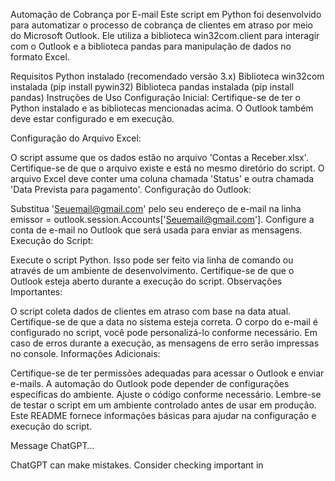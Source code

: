 Automação de Cobrança por E-mail
Este script em Python foi desenvolvido para automatizar o processo de cobrança de clientes em atraso por meio do Microsoft Outlook. Ele utiliza a biblioteca win32com.client para interagir com o Outlook e a biblioteca pandas para manipulação de dados no formato Excel.

Requisitos
Python instalado (recomendado versão 3.x)
Biblioteca win32com instalada (pip install pywin32)
Biblioteca pandas instalada (pip install pandas)
Instruções de Uso
Configuração Inicial:
Certifique-se de ter o Python instalado e as bibliotecas mencionadas acima. O Outlook também deve estar configurado e em execução.

Configuração do Arquivo Excel:

O script assume que os dados estão no arquivo 'Contas a Receber.xlsx'. Certifique-se de que o arquivo existe e está no mesmo diretório do script.
O arquivo Excel deve conter uma coluna chamada 'Status' e outra chamada 'Data Prevista para pagamento'.
Configuração do Outlook:

Substitua 'Seuemail@gmail.com' pelo seu endereço de e-mail na linha emissor = outlook.session.Accounts['Seuemail@gmail.com'].
Configure a conta de e-mail no Outlook que será usada para enviar as mensagens.
Execução do Script:

Execute o script Python. Isso pode ser feito via linha de comando ou através de um ambiente de desenvolvimento.
Certifique-se de que o Outlook esteja aberto durante a execução do script.
Observações Importantes:

O script coleta dados de clientes em atraso com base na data atual. Certifique-se de que a data no sistema esteja correta.
O corpo do e-mail é configurado no script, você pode personalizá-lo conforme necessário.
Em caso de erros durante a execução, as mensagens de erro serão impressas no console.
Informações Adicionais:

Certifique-se de ter permissões adequadas para acessar o Outlook e enviar e-mails.
A automação do Outlook pode depender de configurações específicas do ambiente. Ajuste o código conforme necessário.
Lembre-se de testar o script em um ambiente controlado antes de usar em produção. Este README fornece informações básicas para ajudar na configuração e execução do script.

Message ChatGPT…

ChatGPT can make mistakes. Consider checking important in
